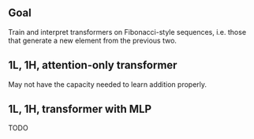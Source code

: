 ## Goal

Train and interpret transformers on Fibonacci-style sequences, i.e. those that generate a new element from the previous two.

## 1L, 1H, attention-only transformer

May not have the capacity needed to learn addition properly.

## 1L, 1H, transformer with MLP

TODO
